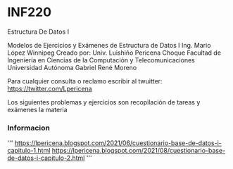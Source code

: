 
# INF220
Estructura De Datos I


Modelos de Ejercicios y Exámenes de Estructura de Datos I
Ing. Mario López Winnipeg
Creado por:
Univ. Luishiño Pericena Choque
Facultad de Ingeniería en Ciencias de la Computación y Telecomunicaciones
Universidad Autónoma Gabriel René Moreno

Para cualquier consulta o reclamo escribir al twuitter: https://twitter.com/Lpericena

Los siguientes problemas y ejercicios son recopilación de tareas y exámenes la materia 

### Informacion
'''
https://lpericena.blogspot.com/2021/06/cuestionario-base-de-datos-i-capitulo-1.html
https://lpericena.blogspot.com/2021/08/cuestionario-base-de-datos-i-capitulo-2.html
'''
